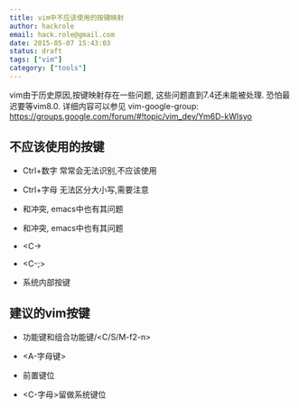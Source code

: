 ```yaml
---
title: vim中不应该使用的按键映射
author: hackrole
email: hack.role@gmail.com
date: 2015-05-07 15:43:03
status: draft
tags: ["vim"]
category: ["tools"]
---
```





vim由于历史原因,按键映射存在一些问题, 这些问题直到7.4还未能被处理. 恐怕最迟要等vim8.0.
详细内容可以参见 vim-google-group: https://groups.google.com/forum/#!topic/vim_dev/Ym6D-kWIsyo

不应该使用的按键
----------------

+ Ctrl+数字 常常会无法识别,不应该使用

+ Ctrl+字母 无法区分大小写,需要注意

+ <C-i>和<tab>冲突, emacs中也有其问题
+ <C-m>和<tab>冲突, emacs中也有其问题

+ <C-\>

+ <C-;>

+ 系统内部按键

建议的vim按键
-------------

+ 功能键和组合功能键<f2-n>/<C/S/M-f2-n>

+ <A-字母键>

+ <leader>前置键位

+ <C-字母>留做系统键位
